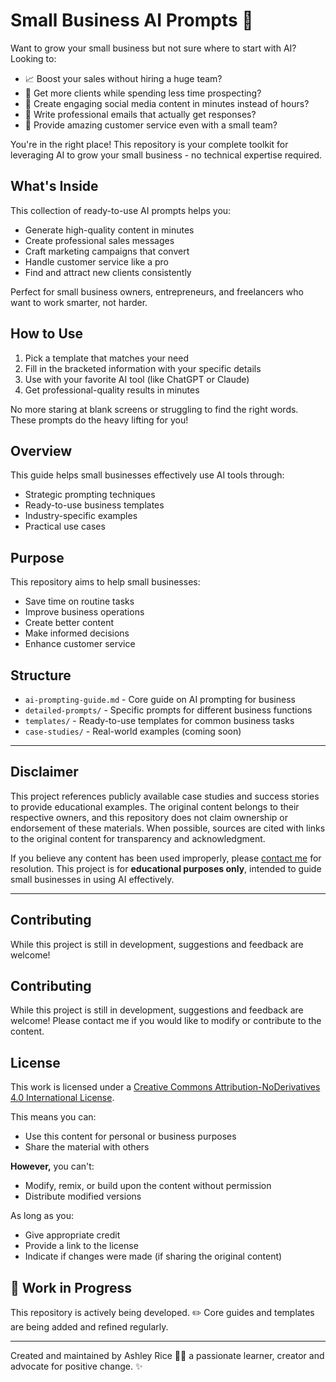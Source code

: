 # Small Business AI Prompts 🚀

Want to grow your small business but not sure where to start with AI? Looking to:
- 📈 Boost your sales without hiring a huge team?
- 🎯 Get more clients while spending less time prospecting?
- 💬 Create engaging social media content in minutes instead of hours?
- 📧 Write professional emails that actually get responses?
- 🌟 Provide amazing customer service even with a small team?

You're in the right place! This repository is your complete toolkit for leveraging AI to grow your small business - no technical expertise required.

## What's Inside

This collection of ready-to-use AI prompts helps you:
- Generate high-quality content in minutes
- Create professional sales messages
- Craft marketing campaigns that convert
- Handle customer service like a pro
- Find and attract new clients consistently

Perfect for small business owners, entrepreneurs, and freelancers who want to work smarter, not harder.

## How to Use

1. Pick a template that matches your need
2. Fill in the bracketed information with your specific details
3. Use with your favorite AI tool (like ChatGPT or Claude)
4. Get professional-quality results in minutes

No more staring at blank screens or struggling to find the right words. These prompts do the heavy lifting for you!


## Overview
This guide helps small businesses effectively use AI tools through:
- Strategic prompting techniques
- Ready-to-use business templates
- Industry-specific examples
- Practical use cases

## Purpose
This repository aims to help small businesses:
- Save time on routine tasks
- Improve business operations
- Create better content
- Make informed decisions
- Enhance customer service

## Structure
- `ai-prompting-guide.md` - Core guide on AI prompting for business
- `detailed-prompts/` - Specific prompts for different business functions
- `templates/` - Ready-to-use templates for common business tasks
- `case-studies/` - Real-world examples (coming soon)

---

## Disclaimer
This project references publicly available case studies and success stories to provide educational examples. The original content belongs to their respective owners, and this repository does not claim ownership or endorsement of these materials. When possible, sources are cited with links to the original content for transparency and acknowledgment.

If you believe any content has been used improperly, please [contact me](mailto:your-email@example.com) for resolution. This project is for **educational purposes only**, intended to guide small businesses in using AI effectively.

---

## Contributing
While this project is still in development, suggestions and feedback are welcome! 

## Contributing
While this project is still in development, suggestions and feedback are welcome! Please contact me if you would like to modify or contribute to the content.

## License
This work is licensed under a [Creative Commons Attribution-NoDerivatives 4.0 International License](LICENSE.md).

This means you can:
- Use this content for personal or business purposes  
- Share the material with others  

**However,** you can't:
- Modify, remix, or build upon the content without permission  
- Distribute modified versions  

As long as you:
- Give appropriate credit  
- Provide a link to the license  
- Indicate if changes were made (if sharing the original content)

## 🚧 Work in Progress
This repository is actively being developed. ✏️ Core guides and templates are being added and refined regularly.  

---
Created and maintained by Ashley Rice 👩‍💼 a passionate learner, creator and advocate for positive change. ✨


